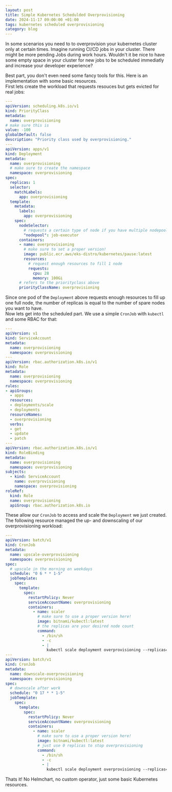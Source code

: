 ```yaml
---
layout: post
title: Simple Kubernetes Schedulded Overprovisioning
date: 2024-11-17 09:00:00 +01:00
tags: kubernetes scheduled overprovisioning
category: blog
---
```


In some scenarios you need to to overprovision your kubernetes cluster only at certain times. Imagine running CI/CD jobs in your cluster. There might be more pending Jobs during work hours. Wouldn't it be nice to have some empty space in your cluster for new jobs to be scheduled immediatly and increase your developer experience?

Best part, you don't even need some fancy tools for this. Here is an implementation with some basic resources.  
First lets create the workload that requests resouces but gets evicted for real jobs:
```yaml
---
apiVersion: scheduling.k8s.io/v1
kind: PriorityClass
metadata:
  name: overprovisioning
# make sure this is 
value: -100
globalDefault: false
description: "Priority class used by overprovisioning."
---
apiVersion: apps/v1
kind: Deployment
metadata:
  name: overprovisioning
  # make sure to create the namespace
  namespace: overprovisioning
spec:
  replicas: 1
  selector:
    matchLabels:
      app: overprovisioning
  template:
    metadata:
      labels:
        app: overprovisioning
    spec:
      nodeSelector:
        # requests a certain type of node if you have multiple nodepools
        "nodepool": job-executor
      containers:
      - name: overprovisioning
        # make sure to set a proper version!
        image: public.ecr.aws/eks-distro/kubernetes/pause:latest
        resources:
          # request enough resources to fill 1 node
          requests:
            cpu: 28
            memory: 100Gi
      # refers to the priorityclass above
      priorityClassName: overprovisioning
```

Since one pod of the `Deployment` above requests enough resources to fill up one full node, the number of replicas is equal to the number of spare nodes you want to have.  
Now lets get into the scheduled part. We use a simple `CronJob` with `kubectl` and some RBAC for that:
```yaml
---
apiVersion: v1
kind: ServiceAccount
metadata:
  name: overprovisioning
  namespace: overprovisioning
---
apiVersion: rbac.authorization.k8s.io/v1
kind: Role
metadata:
  name: overprovisioning
  namespace: overprovisioning
rules:
- apiGroups:
  - apps
  resources:
  - deployments/scale
  - deployments
  resourceNames:
  - overprovisioning
  verbs:
  - get
  - update
  - patch
---
apiVersion: rbac.authorization.k8s.io/v1
kind: RoleBinding
metadata:
  name: overprovisioning
  namespace: overprovisioning
subjects:
  - kind: ServiceAccount
    name: overprovisioning
    namespace: overprovisioning
roleRef:
  kind: Role
  name: overprovisioning
  apiGroup: rbac.authorization.k8s.io
```

These allow our `CronJob` to access and scale the `Deployment` we just created.  
The following resource managed the up- and downscaling of our overprovisioning workload:
```yaml
---
apiVersion: batch/v1
kind: CronJob
metadata:
  name: upscale-overprovisioning
  namespace: overprovisioning
spec:
  # upscale in the morning on weekdays
  schedule: "0 6 * * 1-5"
  jobTemplate:
    spec:
      template:
        spec:
          restartPolicy: Never
          serviceAccountName: overprovisioning
          containers:
            - name: scaler
              # make sure to use a proper version here!
              image: bitnami/kubectl:latest
              # the replicas are your desired node count
              command:
                - /bin/sh
                - -c
                - |
                  kubectl scale deployment overprovisioning --replicas=2
---
apiVersion: batch/v1
kind: CronJob
metadata:
  name: downscale-overprovisioning
  namespace: overprovisioning
spec:
  # downscale after work
  schedule: "0 17 * * 1-5"
  jobTemplate:
    spec:
      template:
        spec:
          restartPolicy: Never
          serviceAccountName: overprovisioning
          containers:
            - name: scaler
              # make sure to use a proper version here!
              image: bitnami/kubectl:latest
              # just use 0 replicas to stop overprovisioning
              command:
                - /bin/sh
                - -c
                - |
                  kubectl scale deployment overprovisioning --replicas=0
```

Thats it! No Helmchart, no custom operator, just some basic Kubernetes resources.
